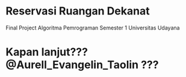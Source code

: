 # Reservasi Ruangan Dekanat
 Final Project Algoritma Pemrograman Semester 1 Universitas Udayana

# Kapan lanjut??? @Aurell_Evangelin_Taolin ???